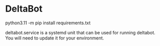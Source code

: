 # DeltaBot



python3.11 -m pip install requirements.txt



deltabot.service is a systemd unit that can be used for running deltabot. You will need to update it for your environment.
